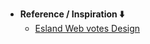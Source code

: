 - **Reference / Inspiration ⬇️**
  - [Esland Web votes Design](https://esland-web.vercel.app/vota/)
